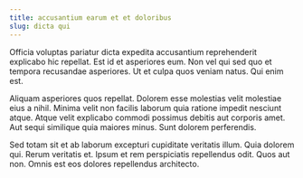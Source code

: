 ```yaml
---
title: accusantium earum et et doloribus
slug: dicta qui
---
```


Officia voluptas pariatur dicta expedita accusantium reprehenderit explicabo hic repellat. Est id et asperiores eum. Non vel qui sed quo et tempora recusandae asperiores. Ut et culpa quos veniam natus. Qui enim est.

Aliquam asperiores quos repellat. Dolorem esse molestias velit molestiae eius a nihil. Minima velit non facilis laborum quia ratione impedit nesciunt atque. Atque velit explicabo commodi possimus debitis aut corporis amet. Aut sequi similique quia maiores minus. Sunt dolorem perferendis.

Sed totam sit et ab laborum excepturi cupiditate veritatis illum. Quia dolorem qui. Rerum veritatis et. Ipsum et rem perspiciatis repellendus odit. Quos aut non. Omnis est eos dolores repellendus architecto.
